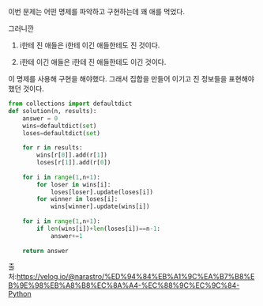 이번 문제는 어떤 명제를 파악하고 구현하는데 꽤 애를 먹었다. 

그러니깐 

1. i한테 진 애들은 i한테 이긴 애들한테도 진 것이다.

2. i한테 이긴 애들은 i한테 진 애들한테도 이긴 것이다.

이 명제를 사용해 구현을 해야했다. 그래서 집합을 만들어 이기고 진 정보들을 표현해야했던 것이다. 
```python
from collections import defaultdict
def solution(n, results):
    answer = 0
    wins=defaultdict(set)
    loses=defaultdict(set)
    
    for r in results:
        wins[r[0]].add(r[1])
        loses[r[1]].add(r[0])
    
    for i in range(1,n+1):
        for loser in wins[i]:
            loses[loser].update(loses[i])
        for winner in loses[i]:
            wins[winner].update(wins[i])
    
    for i in range(1,n+1):
        if len(wins[i])+len(loses[i])==n-1:
            answer+=1
        
    return answer
 ```
출처:https://velog.io/@narastro/%ED%94%84%EB%A1%9C%EA%B7%B8%EB%9E%98%EB%A8%B8%EC%8A%A4-%EC%88%9C%EC%9C%84-Python
